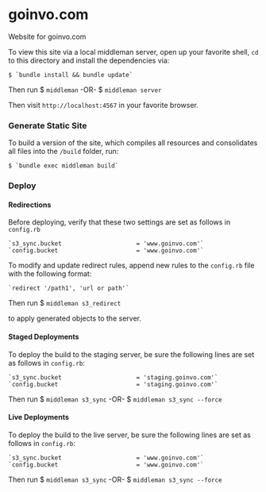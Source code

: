 goinvo.com
==========

Website for goinvo.com

To view this site via a local middleman server, open up your favorite shell, `cd` to this directory and install the dependencies via:

	$ `bundle install && bundle update`

Then run
	$ `middleman` 
-OR-
	$ `middleman server`
  
Then visit `http://localhost:4567` in your favorite browser.


### Generate Static Site

To build a version of the site, which compiles all resources and consolidates all files into the `/build` folder, run:

	$ `bundle exec middleman build`


### Deploy

#### Redirections

Before deploying, verify that these two settings are set as follows in `config.rb`

	`s3_sync.bucket                     = 'www.goinvo.com'`
	`config.bucket                      = 'www.goinvo.com'`

To modify and update redirect rules, append new rules to the `config.rb` file with the following format:

	`redirect '/path1', 'url or path'`
  
Then run
	$ `middleman s3_redirect`

to apply generated objects to the server.


#### Staged Deployments

To deploy the build to the staging server, be sure the following lines are set as follows in `config.rb`:

	`s3_sync.bucket                     = 'staging.goinvo.com'`
	`config.bucket                      = 'staging.goinvo.com'`

Then run
	$ `middleman s3_sync`
-OR-
	$ `middleman s3_sync --force`


#### Live Deployments

To deploy the build to the live server, be sure the following lines are set as follows in `config.rb`:

	`s3_sync.bucket                     = 'www.goinvo.com'`
	`config.bucket                      = 'www.goinvo.com'`

Then run
	$ `middleman s3_sync`
-OR-
	$ `middleman s3_sync --force`
